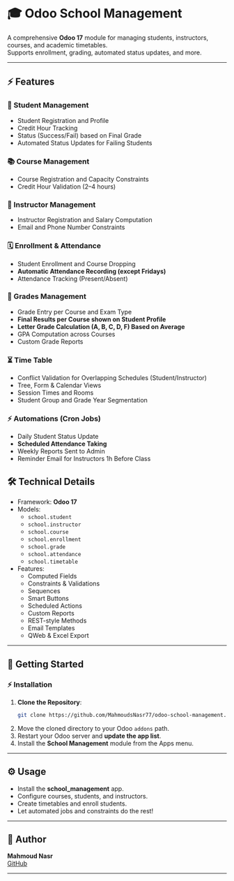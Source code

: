 # 🎓 Odoo School Management

A comprehensive **Odoo 17** module for managing students, instructors, courses, and academic timetables.  
Supports enrollment, grading, automated status updates, and more.

---

## ⚡ Features

### 👥 Student Management
- Student Registration and Profile
- Credit Hour Tracking
- Status (Success/Fail) based on Final Grade
- Automated Status Updates for Failing Students

### 📚 Course Management
- Course Registration and Capacity Constraints
- Credit Hour Validation (2–4 hours)

### 👔 Instructor Management
- Instructor Registration and Salary Computation
- Email and Phone Number Constraints

### 🗓️ Enrollment & Attendance
- Student Enrollment and Course Dropping
- **Automatic Attendance Recording (except Fridays)**
- Attendance Tracking (Present/Absent)

### 🏅 Grades Management
- Grade Entry per Course and Exam Type
- **Final Results per Course shown on Student Profile**
- **Letter Grade Calculation (A, B, C, D, F) Based on Average**
- GPA Computation across Courses
- Custom Grade Reports

### ⏳ Time Table
- Conflict Validation for Overlapping Schedules (Student/Instructor)
- Tree, Form & Calendar Views
- Session Times and Rooms
- Student Group and Grade Year Segmentation

### ⚡️ Automations (Cron Jobs)
- Daily Student Status Update
- **Scheduled Attendance Taking**
- Weekly Reports Sent to Admin
- Reminder Email for Instructors 1h Before Class

## 🛠️ Technical Details
- Framework: **Odoo 17**
- Models:
    - `school.student`
    - `school.instructor`
    - `school.course`
    - `school.enrollment`
    - `school.grade`
    - `school.attendance`
    - `school.timetable`
- Features:
    - Computed Fields
    - Constraints & Validations
    - Sequences
    - Smart Buttons
    - Scheduled Actions
    - Custom Reports
    - REST-style Methods
    - Email Templates
    - QWeb & Excel Export

---

## 🚀 Getting Started

### ⚡️ Installation
1. **Clone the Repository**:
    ```bash
    git clone https://github.com/MahmoudsNasr77/odoo-school-management.git
    ```
2. Move the cloned directory to your Odoo `addons` path.
3. Restart your Odoo server and **update the app list**.
4. Install the **School Management** module from the Apps menu.

---

## ⚙️ Usage
- Install the **school_management** app.
- Configure courses, students, and instructors.
- Create timetables and enroll students.
- Let automated jobs and constraints do the rest!

---

## 👥 Author
**Mahmoud Nasr**  
[GitHub](https://github.com/MahmoudsNasr77)

---
